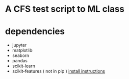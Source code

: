 # A CFS test script to ML class

# dependencies
- jupyter
- matplotlib
- seaborn
- pandas
- scikit-learn
- scikit-features ( not in pip ) [install instructions](https://github.com/jundongl/scikit-feature)

